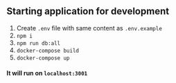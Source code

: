 ## Starting application for development
1. Create `.env` file with same content as `.env.example`
2. ```npm i```
3. ```npm run db:all```
4. ```docker-compose build```
5. ```docker-compose up```

#### It will run on `localhost:3001`
